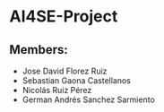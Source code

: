 # AI4SE-Project

## Members:

- Jose David Florez Ruiz
- Sebastian Gaona Castellanos
- Nicolás Ruiz Pérez
- German Andrés Sanchez Sarmiento
